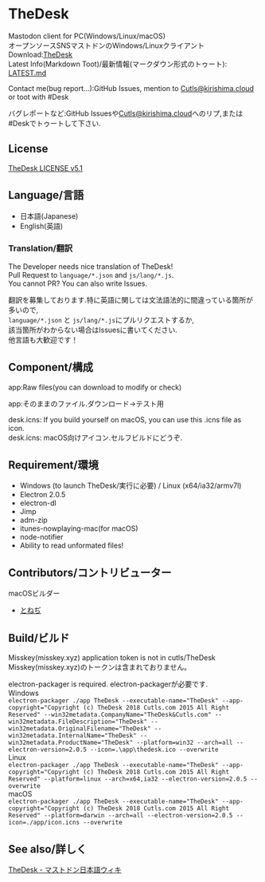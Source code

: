 # TheDesk
Mastodon client for PC(Windows/Linux/macOS)  
オープンソースSNSマストドンのWindows/Linuxクライアント  
Download:[TheDesk](https://thedesk.top)  
Latest Info(Markdown Toot)/最新情報(マークダウン形式のトゥート): [LATEST.md](https://github.com/cutls/TheDesk/blob/master/LATEST.md)

Contact me(bug report...):GitHub Issues, mention to [Cutls@kirishima.cloud](https://kirishima.cloud/@Cutls) or toot with #Desk  

バグレポートなど:GitHub Issuesや[Cutls@kirishima.cloud](https://kirishima.cloud/@Cutls)へのリプ,または#Deskでトゥートして下さい.  

## License

[TheDesk LICENSE v5.1](https://github.com/cutls/TheDesk/blob/master/LICENSE.md)

## Language/言語

- 日本語(Japanese)
- English(英語)

### Translation/翻訳

The Developer needs nice translation of TheDesk!  
Pull Request to `language/*.json` and `js/lang/*.js`.  
You cannot PR? You can also write Issues.  
  
翻訳を募集しております.特に英語に関しては文法語法的に間違っている箇所が多いので,  
`language/*.json` と `js/lang/*.js`にプルリクエストするか,  
該当箇所がわからない場合はIssuesに書いてください.  
他言語も大歓迎です！  


## Component/構成

app:Raw files(you can download to modify or check)  

app:そのままのファイル.ダウンロード→テスト用  

desk.icns: If you build yourself on macOS, you can use this .icns file as icon.  
desk.icns: macOS向けアイコン.セルフビルドにどうぞ.  

## Requirement/環境

- Windows (to launch TheDesk/実行に必要) / Linux (x64/ia32/armv7l)
- Electron 2.0.5
- electron-dl
- Jimp
- adm-zip
- itunes-nowplaying-mac(for macOS)
- node-notifier
- Ability to read unformated files!

## Contributors/コントリビューター

macOSビルダー  

- [とねぢ](https://minohdon.jp/@toneji)

## Build/ビルド

Misskey(misskey.xyz) application token is not in cutls/TheDesk  
Misskey(misskey.xyz)のトークンは含まれておりません。  
  
electron-packager is required. electron-packagerが必要です.  
Windows  
`electron-packager ./app TheDesk --executable-name="TheDesk" --app-copyright="Copyright (c) TheDesk 2018 Cutls.com 2015 All Right Reserved" --win32metadata.CompanyName="TheDesk&Cutls.com" --win32metadata.FileDescription="TheDesk" --win32metadata.OriginalFilename="TheDesk" --win32metadata.InternalName="TheDesk" --win32metadata.ProductName="TheDesk" --platform=win32 --arch=all --electron-version=2.0.5 --icon=.\app\thedesk.ico --overwrite`  
Linux  
`electron-packager ./app TheDesk --executable-name="TheDesk" --app-copyright="Copyright (c) TheDesk 2018 Cutls.com 2015 All Right Reserved" --platform=linux --arch=x64,ia32 --electron-version=2.0.5 --overwrite`  
macOS  
`electron-packager ./app TheDesk --executable-name="TheDesk" --app-copyright="Copyright (c) TheDesk 2018 Cutls.com 2015 All Right Reserved" --platform=darwin --arch=all --electron-version=2.0.5 --icon=./app/icon.icns --overwrite`  

## See also/詳しく

[TheDesk - マストドン日本語ウィキ](https://ja.mstdn.wiki/TheDesk)